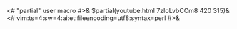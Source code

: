 <# "partial" user macro #>&
$partial(youtube.html 7zIoLvbCCm8 420 315)&
<#
vim:ts=4:sw=4:ai:et:fileencoding=utf8:syntax=perl
#>&
